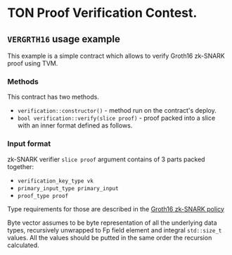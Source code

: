 # TON Proof Verification Contest.

## `VERGRTH16` usage example

This example is a simple contract which allows to verify Groth16 zk-SNARK proof using TVM.

### Methods
This contract has two methods.
* `verification::constructor()` - method run on the contract's deploy.
* `bool verification::verify(slice proof)` - proof packed into a slice with an
    inner format defined as follows.

### Input format

zk-SNARK verifier `slice proof` argument contains of 3 parts packed together:
* `verification_key_type vk`
* `primary_input_type primary_input`
* `proof_type proof`

Type requirements for those are described in the [Groth16 zk-SNARK policy](https://github.com/NilFoundation/crypto3-zk/blob/master/include/nil/crypto3/zk/snark/proof_systems/ppzksnark/r1cs_gg_ppzksnark.hpp)

Byte vector assumes to be byte representation of all the underlying data types, 
recursively unwrapped to Fp field element and integral `std::size_t` values. 
All the values should be putted in the same order the recursion calculated.
